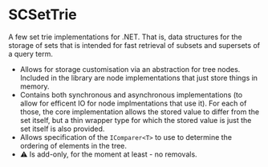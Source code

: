﻿# SCSetTrie

A few set trie implementations for .NET. That is, data structures for the storage of
sets that is intended for fast retrieval of subsets and supersets of a query term.

* Allows for storage customisation via an abstraction for tree nodes.
  Included in the library are node implementations that just store things in memory.
* Contains both synchronous and asynchronous implementations (to allow for efficent 
  IO for node implmentations that use it). For each of those, the core implementation 
  allows the stored value to differ from the set itself, but a thin wrapper type for
  which the stored value is just the set itself is also provided.
* Allows specification of the `IComparer<T>` to use to determine the ordering of elements in
  the tree.
* ⚠ Is add-only, for the moment at least - no removals.
